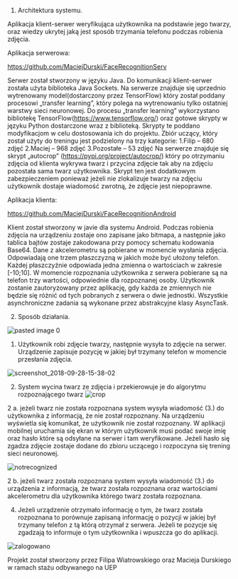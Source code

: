 1. Architektura systemu.

Aplikacja klient-serwer weryfikująca użytkownika na podstawie jego twarzy, oraz wiedzy
ukrytej jaką jest sposób trzymania telefonu podczas robienia zdjęcia.

Aplikacja serwerowa:

https://github.com/MaciejDurski/FaceRecognitionServ

Serwer został stworzony w języku Java. Do komunikacji klient-serwer została użyta
biblioteka Java Sockets. Na serwerze znajduje się uprzednio wytrenowany
model(dostarczony przez TensorFlow) który został poddany procesowi „transfer learning”,
który polega na wytrenowaniu tylko ostatniej warstwy sieci neuronowej. Do procesu
„transfer learning” wykorzystano bibliotekę TensorFlow(https://www.tensorflow.org/)
oraz gotowe skrypty w języku Python dostarczone wraz z biblioteką. Skrypty te
poddano modyfikacjom w celu dostosowania ich do projektu. Zbiór uczący,
który został użyty do treningu jest podzielony na trzy kategorie:
1.Filip – 680 zdjęć
2.Maciej – 968 zdjęć
3.Pozostałe – 53 zdjęć
Na serwerze znajduje się skrypt „autocrop” (https://pypi.org/project/autocrop/) który po
otrzymaniu zdjęcia od klienta wykrywa twarz i przycina zdjęcie tak aby na zdjęciu
pozostała sama twarz użytkownika. Skrypt ten jest dodatkowym zabezpieczeniem
ponieważ jeżeli nie zlokalizuje twarzy na zdjęciu użytkownik dostaje wiadomość zwrotną,
że zdjęcie jest niepoprawne.

Aplikacja klienta:

https://github.com/MaciejDurski/FaceRecognitionAndroid

Klient został stworzony w javie dla systemu Android. Podczas robienia zdjęcia na
urządzeniu zostaje ono zapisane jako bitmapa, a następnie jako tablica bajtów zostaje
zakodowana przy pomocy schematu kodowania Base64. Dane z akcelerometru są
pobierane w momencie wysłania zdjęcia. Odpowiadają one trzem płaszczyzną w jakich
może być ułożony telefon. Każdej płaszczyźnie odpowiada jedna zmienna o wartościach
w zakresie [-10;10]. W momencie rozpoznania użytkownika z serwera pobierane są na
telefon trzy wartości, odpowiednie dla rozpoznanej osoby. Użytkownik zostanie
zautoryzowany przez aplikację, gdy każda ze zmiennych nie będzie się różnić od tych
pobranych z serwera o dwie jednostki. Wszystkie asynchroniczne zadania są wykonane
przez abstrakcyjne klasy AsyncTask.

2. Sposób działania.

![pasted image 0](https://user-images.githubusercontent.com/29012820/47733446-8754ef00-dc68-11e8-8cf1-fe165f865152.png)

1. Użytkownik robi zdjęcie twarzy, następnie wysyła to zdjęcie na serwer. Urządzenie
zapisuje pozycję w jakiej był trzymany telefon w momencie przesłania zdjęcia.

![screenshot_2018-09-28-15-38-02](https://user-images.githubusercontent.com/29012820/47733447-87ed8580-dc68-11e8-9bf1-2b742899c659.png)

2. System wycina twarz ze zdjęcia i przekierowuje je do algorytmu rozpoznającego twarz
![crop](https://user-images.githubusercontent.com/29012820/47733443-8754ef00-dc68-11e8-9f5d-f2059a7bba6c.png)




2 a. jeżeli twarz nie została rozpoznana system wysyła wiadomość (3.) do użytkownika z
informacją, że nie został rozpoznany. Na urządzeniu wyświetla się komunikat, że
użytkownik nie został rozpoznany. W aplikacji mobilnej uruchamia się ekran w którym
użytkownik musi podać swoje imię oraz hasło które są odsyłane na serwer i tam
weryfikowane. Jeżeli hasło się zgadza zdjęcie zostaje dodane do zbioru uczącego i
rozpoczyna się trening sieci neuronowej.

![notrecognized](https://user-images.githubusercontent.com/29012820/47733445-8754ef00-dc68-11e8-94d4-0fc6063aab57.jpg)

2 b. jeżeli twarz została rozpoznana system wysyła wiadomość (3.) do urządzenia z
informacją, że twarz została rozpoznana oraz wartościami akcelerometru dla
użytkownika którego twarz została rozpoznana.


4. Jeżeli urządzenie otrzymało informację o tym, że twarz została rozpoznana to porównuje
zapisaną informację o pozycji w jakiej był trzymany telefon z tą którą otrzymał z serwera. Jeżeli
te pozycje się zgadzają to informuje o tym użytkownika i wpuszcza go do aplikacji.

![zalogowano](https://user-images.githubusercontent.com/29012820/47733448-87ed8580-dc68-11e8-825c-8f5618d79cfe.jpg)





Projekt został stworzony przez
Filipa Wiatrowskiego oraz Macieja Durskiego
w ramach stażu odbywanego na UEP
